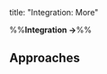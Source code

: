 <frontmatter>
title: "Integration: More"
</frontmatter>

<link rel="stylesheet" href="{{baseUrl}}/css/textbook.css">

<div class="website-content" id="all">

%%**Integration →**%%

<div id="title">

## Approaches
</div>
<div id="main">

<include src="lateVsEarly/embed.md" boilerplate  />
<include src="bigBangVsIncremental/embed.md" boilerplate  />
<include src="topDownVsBottomUp/embed.md" boilerplate  />

</div>

</div>
